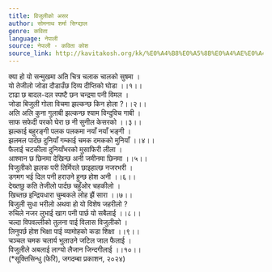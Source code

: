 ```yaml
---
title: विजुलीको असर
author: सोमनाथ शर्मा सिग्द्याल
genre: कविता
language: नेपाली
source: नेपाली - कविता कोश
source_link: http://kavitakosh.org/kk/%E0%A4%B8%E0%A5%8B%E0%A4%AE%E0%A4%A8%E0%A4%BE%E0%A4%A5_%E0%A4%B6%E0%A4%B0%E0%A5%8D%E0%A4%AE%E0%A4%BE_%E0%A4%B8%E0%A4%BF%E0%A4%97%E0%A5%8D%E0%A4%A6%E0%A5%8D%E0%A4%AF%E0%A4%BE%E0%A4%B2
---
```


क्या हो यो सन्मुखमा अति चित्र चलाक चालको सुषमा ।  
यो तेजीलो जोडा दौडाउँछ दिव्य दीप्तिको घोडा ।।१।।  
टाढा छ बादल-दल स्पष्टै छन चन्द्रमा पनी विमल ।  
जोडा बिजुली गोला विचमा झल्कन्छ किन होला ?।।२।।  
अलि अलि कुना गुलाबी झल्कन्छ श्याम विन्दुविच गाबी ।  
साफ सफेदी परको घेरा छ नी सुनील केसरको ।।३।।  
झल्काई बहुरङ्गी पलक पलकमा नयाँ नयाँ भङ्गी ।  
झलमल पार्दछ दुनियाँ गम्काई चमक दमकको मुनियाँ ।।४।।  
फैलाई चटकीला दुनियाँभरको मुसाफिरी लीला ।  
आश्मान छ छिनमा देखिन्छ अनी जमीनमा छिनमा ।।५।।  
विजुलीको झलक परी तिर्मिरले छाइहाल्छ नजरभरी ।  
डगमग भई दिल पनी हराउने हुन्छ होश अनी ।।६।।  
देख्तछु कति तेजीलो पार्दछ चहुँओर चहकीलो ।  
खिच्तछ इन्द्रियधारा चुम्बकले लोह झैं सारा ।।७।।  
बिजुली सुधा भरीलो अथवा हो यो विशेष जहरीलो ?  
रुचिले नजर लुभाई खाग पनी पार्छ यो सबैलाई ।।८।।  
चल्दा विपवल्लीको तुलना पाई विलास विजुलीको ।  
लिनुपर्छ होश भिक्षा पाई व्यामोहको कडा शिक्षा ।।९।।  
चञ्चल चमक चलार्य भुलाउने जटिल जाल फैलाई ।  
विजुलीले अबलाई लाग्यो लैजान जिन्दगीलाई ।।१०।।  
(\*सूक्तिसिन्धु (फेरि), जगदम्बा प्रकाशन, २०२४)
